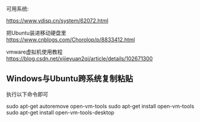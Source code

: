 可用系统:

https://www.ydisp.cn/system/62072.html

把Ubuntu装进移动硬盘里
https://www.cnblogs.com/Chorolop/p/8833412.html


vmware虚拟机使用教程
https://blog.csdn.net/xijieyuan2qi/article/details/102671300


## Windows与Ubuntu跨系统复制粘贴

执行以下命令即可

sudo apt-get autoremove open-vm-tools
sudo apt-get install open-vm-tools
sudo apt-get install open-vm-tools-desktop
